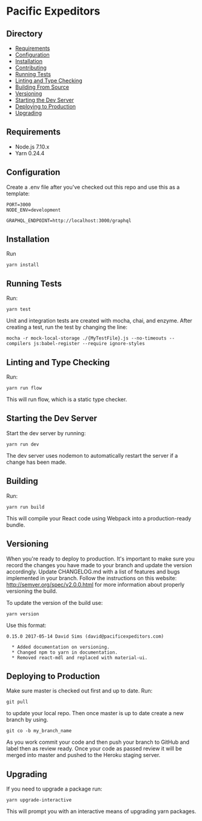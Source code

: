 # Pacific Expeditors

## Directory

* [Requirements](#requirements)
* [Configuration](#configuration)
* [Installation](#installation)
* [Contributing](/CONTRIBUTING.md)
* [Running Tests](#running-tests)
* [Linting and Type Checking](#linting-and-type-checking)
* [Building From Source](#building-from-source)
* [Versioning](#versioning)
* [Starting the Dev Server](#starting-the-dev-server)
* [Deploying to Production](#deploying-to-production)
* [Upgrading](#upgrading)

## Requirements

* Node.js 7.10.x
* Yarn 0.24.4

## Configuration

Create a .env file after you've checked out this repo and use this as a template:

```
PORT=3000
NODE_ENV=development

GRAPHQL_ENDPOINT=http://localhost:3000/graphql
```

## Installation

Run

```
yarn install
```

## Running Tests

Run:

```
yarn test
```

Unit and integration tests are created with mocha, chai, and enzyme.
After creating a test, run the test by changing the line:

```
mocha -r mock-local-storage ./{MyTestFile}.js --no-timeouts --compilers js:babel-register --require ignore-styles
```

## Linting and Type Checking

Run:

```
yarn run flow
```

This will run flow, which is a static type checker.

## Starting the Dev Server

Start the dev server by running:

```
yarn run dev
```

The dev server uses nodemon to automatically restart the server if a change has been made.

## Building

Run:

```
yarn run build
```

This will compile your React code using Webpack into a production-ready bundle.

## Versioning

When you're ready to deploy to production. It's important to make sure you record the changes you have made to your branch and update the version accordingly. Update CHANGELOG.md with a list of features and bugs implemented in your branch. Follow the instructions on this website: http://semver.org/spec/v2.0.0.html for more information about properly versioning the build.

To update the version of the build use:

```
yarn version
```

Use this format:

```
0.15.0 2017-05-14 David Sims (david@pacificexpeditors.com)

  * Added documentation on versioning.
  * Changed npm to yarn in documentation.
  * Removed react-mdl and replaced with material-ui.
```

## Deploying to Production

Make sure master is checked out first and up to date. Run:

```
git pull
```

to update your local repo. Then once master is up to date create a new branch by using.

```
git co -b my_branch_name
```

As you work commit your code and then push your branch to GitHub and label then as review ready.
Once your code as passed review it will be merged into master and pushed to the Heroku staging server.

## Upgrading

If you need to upgrade a package run:

```
yarn upgrade-interactive
```

This will prompt you with an interactive means of upgrading yarn packages.
